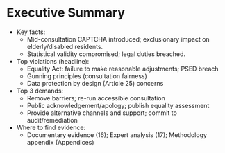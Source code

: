 # Executive Summary

- Key facts:
  - Mid-consultation CAPTCHA introduced; exclusionary impact on elderly/disabled residents.
  - Statistical validity compromised; legal duties breached.
- Top violations (headline):
  - Equality Act: failure to make reasonable adjustments; PSED breach
  - Gunning principles (consultation fairness)
  - Data protection by design (Article 25) concerns
- Top 3 demands:
  - Remove barriers; re-run accessible consultation
  - Public acknowledgement/apology; publish equality assessment
  - Provide alternative channels and support; commit to audit/remediation
- Where to find evidence:
  - Documentary evidence (16); Expert analysis (17); Methodology appendix (Appendices)
